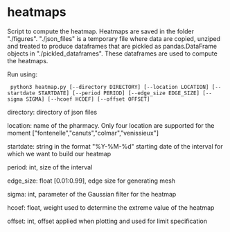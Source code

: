 # heatmaps
Script to compute the heatmap.
Heatmaps are saved in the folder "./figures". 
"./json_files" is a temporary file where data are copied, unziped and treated to produce dataframes that are pickled as pandas.DataFrame objects in "./pickled_dataframes". These dataframes are used to compute the heatmaps.


Run using:


`
python3 heatmap.py [--directory DIRECTORY] [--location LOCATION] [--startdate STARTDATE] [--period PERIOD] [--edge_size EDGE_SIZE] [--sigma SIGMA] [--hcoef HCOEF] [--offset OFFSET]`

directory: directory of json files

location: name of the pharmacy. Only four location are supported for the moment ["fontenelle","canuts","colmar","venissieux"]

startdate: string in the format "%Y-%M-%d" starting date of the interval for which we want to build our heatmap

period: int, size of the interval 

edge_size: float [0.01:0.99], edge size for generating mesh

sigma: int, parameter of the Gaussian filter for the heatmap

hcoef: float, weight used to determine the extreme value of the heatmap

offset: int, offset applied when plotting and used for limit specification

